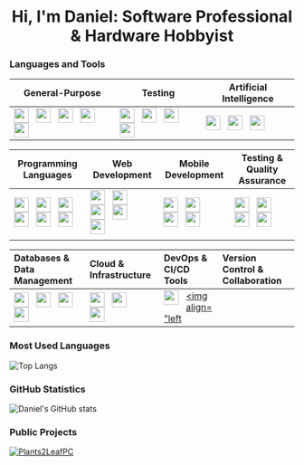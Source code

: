 <h1 align="center">Hi, I'm Daniel: Software Professional & Hardware Hobbyist</h1>

### Languages and Tools

| **General-Purpose**                                                                                                                                                                                                                                                                                                                                                                                                                                                                                                                                                                                                                                                                                                                         | **Testing**                                                                                                                                                                                                                                                                                                                                                                                                                                                                                                                                                             | **Artificial Intelligence**                                                                                                                                                                                                                                                                                                                                                                                                            |
| ------------------------------------------------------------------------------------------------------------------------------------------------------------------------------------------------------------------------------------------------------------------------------------------------------------------------------------------------------------------------------------------------------------------------------------------------------------------------------------------------------------------------------------------------------------------------------------------------------------------------------------------------------------------------------------------------------------------------------------------- | ----------------------------------------------------------------------------------------------------------------------------------------------------------------------------------------------------------------------------------------------------------------------------------------------------------------------------------------------------------------------------------------------------------------------------------------------------------------------------------------------------------------------------------------------------------------------- | -------------------------------------------------------------------------------------------------------------------------------------------------------------------------------------------------------------------------------------------------------------------------------------------------------------------------------------------------------------------------------------------------------------------------------------- |
| <a href="https://google.com/search?q=javascript"> <img align="left" width="26px" src="https://cdn.simpleicons.org/javascript" style="padding-right:10px;" /> </a> <a href="https://google.com"> <img align="left" width="26px" src="https://cdn.simpleicons.org/typescript" style="padding-right:10px;" /> </a> <a href="https://google.com"> <img align="left" width="26px" src="https://cdn.simpleicons.org/python" style="padding-right:10px;" /> </a> <a href="https://google.com"> <img align="left" width="26px" src="https://cdn.simpleicons.org/c" style="padding-right:10px;" /> </a> <a href="https://google.com"> <img align="left" width="26px" src="https://cdn.simpleicons.org/cplusplus" style="padding-right:10px;" /> </a> | <a href="https://google.com"> <img align="left" width="26px" src="https://cdn.simpleicons.org/cypress" style="padding-right:10px;" /> </a> <a href="https://google.com"> <img align="left" width="26px" src="https://cdn.simpleicons.org/jest" style="padding-right:10px;" /> </a> <a href="https://google.com"> <img align="left" width="26px" src="https://cdn.simpleicons.org/mocha" style="padding-right:10px;" /> </a> <a href="https://google.com"> <img align="left" width="26px" src="https://cdn.simpleicons.org/selenium" style="padding-right:10px;" /> </a> | <a href="https://google.com"> <img align="left" width="26px" src="https://cdn.simpleicons.org/tensorflow" style="padding-right:10px;" /> </a> <a href="https://google.com"> <img align="left" width="26px" src="https://cdn.simpleicons.org/apachespark" style="padding-right:10px;" /> </a> <a href="https://google.com"> <img align="left" width="26px" src="https://cdn.simpleicons.org/opencv" style="padding-right:10px;" /> </a> |



| **Programming Languages**                                                                                                                                                                                                                                                                                                                                                                                                                                                                                                                                                                                                                                                                                                                                                                                                                                                                                                                                 | **Web Development**                                                                                                                                                                                                                                                                                                                                                                                                                                                                                                                                                                                                                                                                                                                                                                                       | **Mobile Development**                                                                                                                                                                                                                                                                                                                                                                                                                                                                                                                                                                                                                       | **Testing & Quality Assurance**                                                                                                                                                                                                                                                                                                                                                                                                                                                                                                                                                                                                         |
| --------------------------------------------------------------------------------------------------------------------------------------------------------------------------------------------------------------------------------------------------------------------------------------------------------------------------------------------------------------------------------------------------------------------------------------------------------------------------------------------------------------------------------------------------------------------------------------------------------------------------------------------------------------------------------------------------------------------------------------------------------------------------------------------------------------------------------------------------------------------------------------------------------------------------------------------------------- | --------------------------------------------------------------------------------------------------------------------------------------------------------------------------------------------------------------------------------------------------------------------------------------------------------------------------------------------------------------------------------------------------------------------------------------------------------------------------------------------------------------------------------------------------------------------------------------------------------------------------------------------------------------------------------------------------------------------------------------------------------------------------------------------------------- | -------------------------------------------------------------------------------------------------------------------------------------------------------------------------------------------------------------------------------------------------------------------------------------------------------------------------------------------------------------------------------------------------------------------------------------------------------------------------------------------------------------------------------------------------------------------------------------------------------------------------------------------- | --------------------------------------------------------------------------------------------------------------------------------------------------------------------------------------------------------------------------------------------------------------------------------------------------------------------------------------------------------------------------------------------------------------------------------------------------------------------------------------------------------------------------------------------------------------------------------------------------------------------------------------- |
| <a href="https://www.google.com/search?q=javascript"><img align="left" width="26px" src="https://cdn.simpleicons.org/javascript" style="padding-right:10px;"></a> <a href="https://www.google.com/search?q=typescript"><img align="left" width="26px" src="https://cdn.simpleicons.org/typescript" style="padding-right:10px;"></a> <a href="https://www.google.com/search?q=python"><img align="left" width="26px" src="https://cdn.simpleicons.org/python" style="padding-right:10px;"></a> <a href="https://www.google.com/search?q=java"><img align="left" width="26px" src="https://cdn.simpleicons.org/java" style="padding-right:10px;"></a> <a href="https://www.google.com/search?q=c"><img align="left" width="26px" src="https://cdn.simpleicons.org/c" style="padding-right:10px;"></a> <a href="https://www.google.com/search?q=rust"><img align="left" width="26px" src="https://cdn.simpleicons.org/rust" style="padding-right:10px;"></a> | <a href="https://www.google.com/search?q=react"><img align="left" width="26px" src="https://cdn.simpleicons.org/react" style="padding-right:10px;"></a> <a href="https://www.google.com/search?q=next.js"><img align="left" width="26px" src="https://cdn.simpleicons.org/nextdotjs" style="padding-right:10px;"></a> <a href="https://www.google.com/search?q=node.js"><img align="left" width="26px" src="https://cdn.simpleicons.org/nodedotjs" style="padding-right:10px;"></a> <a href="https://www.google.com/search?q=django"><img align="left" width="26px" src="https://cdn.simpleicons.org/django" style="padding-right:10px;"></a> <a href="https://www.google.com/search?q=express"><img align="left" width="26px" src="https://cdn.simpleicons.org/express" style="padding-right:10px;"></a> | <a href="https://www.google.com/search?q=swift"><img align="left" width="26px" src="https://cdn.simpleicons.org/swift" style="padding-right:10px;"></a> <a href="https://www.google.com/search?q=kotlin"><img align="left" width="26px" src="https://cdn.simpleicons.org/kotlin" style="padding-right:10px;"></a> <a href="https://www.google.com/search?q=react+native"><img align="left" width="26px" src="https://cdn.simpleicons.org/react" style="padding-right:10px;"></a> <a href="https://www.google.com/search?q=flutter"><img align="left" width="26px" src="https://cdn.simpleicons.org/flutter" style="padding-right:10px;"></a> | <a href="https://www.google.com/search?q=cypress"><img align="left" width="26px" src="https://cdn.simpleicons.org/cypress" style="padding-right:10px;"></a> <a href="https://www.google.com/search?q=jest"><img align="left" width="26px" src="https://cdn.simpleicons.org/jest" style="padding-right:10px;"></a> <a href="https://www.google.com/search?q=mocha"><img align="left" width="26px" src="https://cdn.simpleicons.org/mocha" style="padding-right:10px;"></a> <a href="https://www.google.com/search?q=selenium"><img align="left" width="26px" src="https://cdn.simpleicons.org/selenium" style="padding-right:10px;"></a> |
|                                                                                                                                                                                                                                                                                                                                                                                                                                                                                                                                                                                                                                                                                                                                                                                                                                                                                                                                                           |                                                                                                                                                                                                                                                                                                                                                                                                                                                                                                                                                                                                                                                                                                                                                                                                           |                                                                                                                                                                                                                                                                                                                                                                                                                                                                                                                                                                                                                                              |                                                                                                                                                                                                                                                                                                                                                                                                                                                                                                                                                                                                                                         |

|  **Databases & Data Management**                                                                                                                                                                                                                                                                                                                                                                                                                                                                                                                                                                                                                |  **Cloud & Infrastructure**                                                                                                                                                                                                                                                                                                                                                                                                                                                                                |  **DevOps & CI/CD Tools**                                                                                                                                                                                                         |  **Version Control & Collaboration**  |
|:------------------------------------------------------------------------------------------------------------------------------------------------------------------------------------------------------------------------------------------------------------------------------------------------------------------------------------------------------------------------------------------------------------------------------------------------------------------------------------------------------------------------------------------------------------------------------------------------------------------------------------------------|:-----------------------------------------------------------------------------------------------------------------------------------------------------------------------------------------------------------------------------------------------------------------------------------------------------------------------------------------------------------------------------------------------------------------------------------------------------------------------------------------------------------|:----------------------------------------------------------------------------------------------------------------------------------------------------------------------------------------------------------------------------------|:--------------------------------------|
|  <a href="https://www.google.com/search?q=postgresql"><img align="left" width="26px" src="https://cdn.simpleicons.org/postgresql" style="padding-right:10px;"></a> <a href="https://www.google.com/search?q=mysql"><img align="left" width="26px" src="https://cdn.simpleicons.org/mysql" style="padding-right:10px;"></a> <a href="https://www.google.com/search?q=mongodb"><img align="left" width="26px" src="https://cdn.simpleicons.org/mongodb" style="padding-right:10px;"></a> <a href="https://www.google.com/search?q=redis"><img align="left" width="26px" src="https://cdn.simpleicons.org/redis" style="padding-right:10px;"></a>  |  <a href="https://www.google.com/search?q=aws"><img align="left" width="26px" src="https://cdn.simpleicons.org/amazonaws" style="padding-right:10px;"></a> <a href="https://www.google.com/search?q=google+cloud+platform"><img align="left" width="26px" src="https://cdn.simpleicons.org/googlecloud" style="padding-right:10px;"></a> <a href="https://www.google.com/search?q=azure"><img align="left" width="26px" src="https://cdn.simpleicons.org/microsoftazure" style="padding-right:10px;"></a>  |  <a href="https://www.google.com/search?q=docker"><img align="left" width="26px" src="https://cdn.simpleicons.org/docker" style="padding-right:10px;"></a> <a href="https://www.google.com/search?q=kubernetes"><img align="left  |                                       |  





### Most Used Languages
![Top Langs](https://github-readme-stats-daniel-gros-projects.vercel.app/api/top-langs/?username=danielgros&langs_count=20&layout=compact&size_weight=0.1&count_weight=0.9&hide_title=true&exclude_repo=Obsidian-Vault)

### GitHub Statistics
![Daniel's GitHub stats](https://github-readme-stats-daniel-gros-projects.vercel.app/api?username=danielgros&show=reviews,prs_merged&show_icons=true&rank_icon=github&include_all_commits=true&disable_animations=true&hide_title=true&exclude_repo=Obsidian-Vault)

### Public Projects
[![Plants2LeafPC](https://github-readme-stats-daniel-gros-projects.vercel.app/api/pin/?username=danielgros&repo=Plants2LeafPC&description_lines_count=5)](https://github.com/danielgros/Plants2LeafPC)


<!--
### Recent Activity
<!--START_SECTION:activity-->


<!-- more stats, these only use public repos
### GitHub Trophies
![](https://github-profile-trophy.vercel.app/?username=danielgros)

### GitHub Streaks
![](https://github-readme-streak-stats.herokuapp.com/?user=danielgros)
--> 

<!--
**danielgros/danielgros** is a ✨ _special_ ✨ repository because its `README.md` (this file) appears on your GitHub profile.

Here are some ideas to get you started:

- 🔭 I’m currently working on ...
- 🌱 I’m currently learning ...
- 👯 I’m looking to collaborate on ...
- 🤔 I’m looking for help with ...
- 💬 Ask me about ...
- 📫 How to reach me: ...
- 😄 Pronouns: ...
- ⚡ Fun fact: ...
-->
